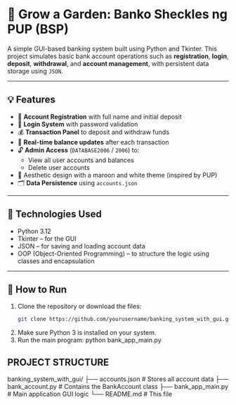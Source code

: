 # 🌱 Grow a Garden: Banko Sheckles ng PUP (BSP)

A simple GUI-based banking system built using Python and Tkinter. This project simulates basic bank account operations such as **registration**, **login**, **deposit**, **withdrawal**, and **account management**, with persistent data storage using `JSON`.

---

## 💡 Features

- 🌼 **Account Registration** with full name and initial deposit  
- 🔐 **Login System** with password validation  
- 💰 **Transaction Panel** to deposit and withdraw funds  
- 🔁 **Real-time balance updates** after each transaction  
- 🔓 **Admin Access** (`DATABASE2006` / `2006`) to:  
  - View all user accounts and balances  
  - Delete user accounts  
- 🌿 Aesthetic design with a maroon and white theme (inspired by PUP)  
- 🗂️ **Data Persistence** using `accounts.json`  

---

## 🧱 Technologies Used

- Python 3.12  
- Tkinter – for the GUI  
- JSON – for saving and loading account data  
- OOP (Object-Oriented Programming) – to structure the logic using classes and encapsulation  

---

## 🚀 How to Run

1. Clone the repository or download the files:
   ```bash
   git clone https://github.com/yourusername/banking_system_with_gui.git
2. Make sure Python 3 is installed on your system.
3. Run the main program: python bank_app_main.py


## PROJECT STRUCTURE
banking_system_with_gui/
├── accounts.json              # Stores all account data
├── bank_account.py            # Contains the BankAccount class
├── bank_app_main.py           # Main application GUI logic
└── README.md                  # This file
